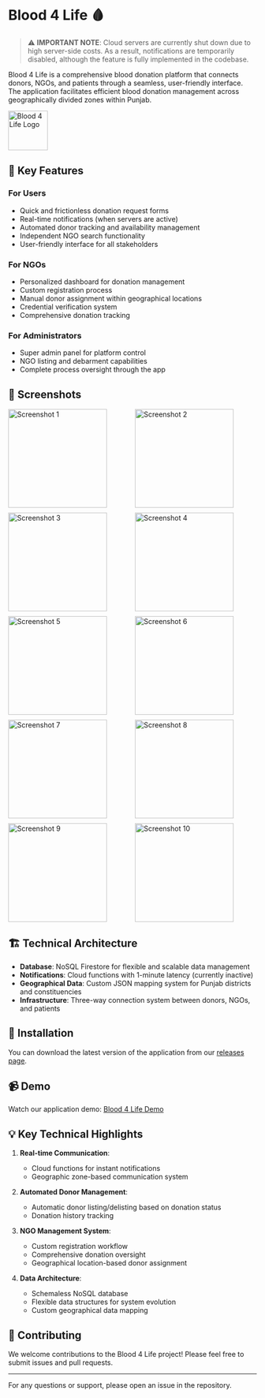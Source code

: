 # Blood 4 Life 🩸

> ⚠️ **IMPORTANT NOTE**: Cloud servers are currently shut down due to high server-side costs. As a result, notifications are temporarily disabled, although the feature is fully implemented in the codebase.

Blood 4 Life is a comprehensive blood donation platform that connects donors, NGOs, and patients through a seamless, user-friendly interface. The application facilitates efficient blood donation management across geographically divided zones within Punjab.

<img src="/assets/icon.png" width="80" alt="Blood 4 Life Logo">

## 🌟 Key Features

### For Users
- Quick and frictionless donation request forms
- Real-time notifications (when servers are active)
- Automated donor tracking and availability management
- Independent NGO search functionality
- User-friendly interface for all stakeholders

### For NGOs
- Personalized dashboard for donation management
- Custom registration process
- Manual donor assignment within geographical locations
- Credential verification system
- Comprehensive donation tracking

### For Administrators
- Super admin panel for platform control
- NGO listing and debarment capabilities
- Complete process oversight through the app

## 📱 Screenshots

<div style="display: grid; grid-template-columns: repeat(2, 1fr); gap: 10px;">
    <img src="/assets/screen/1.png" width="200" alt="Screenshot 1">
    <img src="/assets/screen/2.png" width="200" alt="Screenshot 2">
    <img src="/assets/screen/3.png" width="200" alt="Screenshot 3">
    <img src="/assets/screen/4.png" width="200" alt="Screenshot 4">
    <img src="/assets/screen/5.png" width="200" alt="Screenshot 5">
    <img src="/assets/screen/6.png" width="200" alt="Screenshot 6">
    <img src="/assets/screen/7.png" width="200" alt="Screenshot 7">
    <img src="/assets/screen/8.png" width="200" alt="Screenshot 8">
    <img src="/assets/screen/9.png" width="200" alt="Screenshot 9">
    <img src="/assets/screen/10.png" width="200" alt="Screenshot 10">
</div>

## 🏗️ Technical Architecture

- **Database**: NoSQL Firestore for flexible and scalable data management
- **Notifications**: Cloud functions with 1-minute latency (currently inactive)
- **Geographical Data**: Custom JSON mapping system for Punjab districts and constituencies
- **Infrastructure**: Three-way connection system between donors, NGOs, and patients

## 🚀 Installation

You can download the latest version of the application from our [releases page](https://github.com/RishiAhuja/blood-donation/releases).

## 📹 Demo

Watch our application demo:
[Blood 4 Life Demo](https://www.youtube.com/watch?v=)

## 💡 Key Technical Highlights

1. **Real-time Communication**: 
   - Cloud functions for instant notifications
   - Geographic zone-based communication system

2. **Automated Donor Management**:
   - Automatic donor listing/delisting based on donation status
   - Donation history tracking

3. **NGO Management System**:
   - Custom registration workflow
   - Comprehensive donation oversight
   - Geographical location-based donor assignment

4. **Data Architecture**:
   - Schemaless NoSQL database
   - Flexible data structures for system evolution
   - Custom geographical data mapping

## 🤝 Contributing

We welcome contributions to the Blood 4 Life project! Please feel free to submit issues and pull requests.

---

For any questions or support, please open an issue in the repository.
